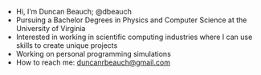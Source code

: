 - Hi, I’m Duncan Beauch; @dbeauch
- Pursuing a Bachelor Degrees in Physics and Computer Science at the University of Virginia
- Interested in working in scientific computing industries where I can use skills to create unique projects
- Working on personal programming simulations
- How to reach me: duncanrbeauch@gmail.com
